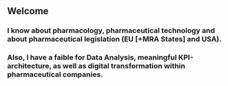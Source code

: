## Welcome

### I know about pharmacology, pharmaceutical technology and about pharmaceutical legislation (EU [+MRA States] and USA).
### Also, I have a faible for Data Analysis, meaningful KPI-architecture, as well as digital transformation within pharmaceutical companies.




<!--
**JLX7RZ/JLX7RZ** is a ✨ _special_ ✨ repository because its `README.md` (this file) appears on your GitHub profile.

Here are some ideas to get you started:

- 🔭 I’m currently working on ...
- 🌱 I’m currently learning ...
- 👯 I’m looking to collaborate on ...
- 🤔 I’m looking for help with ...
- 💬 Ask me about ...
- 📫 How to reach me: ...
- 😄 Pronouns: ...
- ⚡ Fun fact: ...
-->
